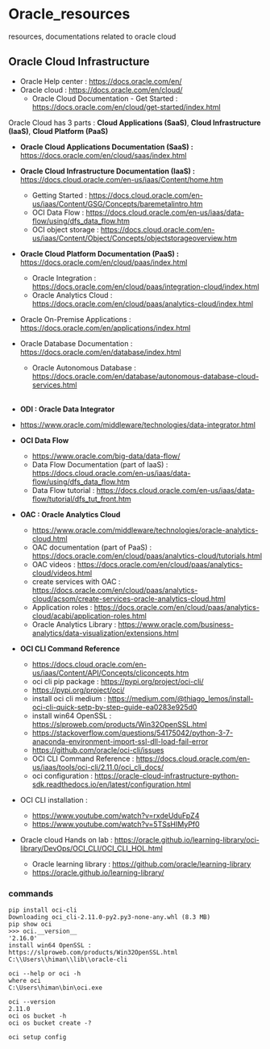 # Oracle_resources
resources, documentations related to oracle cloud

## Oracle Cloud Infrastructure

- Oracle Help center : https://docs.oracle.com/en/
- Oracle cloud : https://docs.oracle.com/en/cloud/
  - Oracle Cloud Documentation - Get Started : https://docs.oracle.com/en/cloud/get-started/index.html

Oracle Cloud has 3 parts : **Cloud Applications (SaaS)**, **Cloud Infrastructure (IaaS)**, **Cloud Platform (PaaS)**

- **Oracle Cloud Applications Documentation (SaaS) :** https://docs.oracle.com/en/cloud/saas/index.html
- **Oracle Cloud Infrastructure Documentation (IaaS) :** https://docs.cloud.oracle.com/en-us/iaas/Content/home.htm
  - Getting Started : https://docs.cloud.oracle.com/en-us/iaas/Content/GSG/Concepts/baremetalintro.htm
  - OCI Data Flow : https://docs.cloud.oracle.com/en-us/iaas/data-flow/using/dfs_data_flow.htm
  - OCI object storage : https://docs.cloud.oracle.com/en-us/iaas/Content/Object/Concepts/objectstorageoverview.htm
- **Oracle Cloud Platform Documentation (PaaS) :** https://docs.oracle.com/en/cloud/paas/index.html
  - Oracle Integration : https://docs.oracle.com/en/cloud/paas/integration-cloud/index.html
  - Oracle Analytics Cloud : https://docs.oracle.com/en/cloud/paas/analytics-cloud/index.html

- Oracle On-Premise Applications : https://docs.oracle.com/en/applications/index.html
- Oracle Database Documentation : https://docs.oracle.com/en/database/index.html
  - Oracle Autonomous Database : https://docs.oracle.com/en/database/autonomous-database-cloud-services.html
  
  
  <br>
  
- **ODI : Oracle Data Integrator** 
- https://www.oracle.com/middleware/technologies/data-integrator.html
- **OCI Data Flow** 
  - https://www.oracle.com/big-data/data-flow/
  - Data Flow Documentation (part of IaaS) : https://docs.cloud.oracle.com/en-us/iaas/data-flow/using/dfs_data_flow.htm
  - Data Flow tutorial : https://docs.cloud.oracle.com/en-us/iaas/data-flow/tutorial/dfs_tut_front.htm
  
- **OAC : Oracle Analytics Cloud** 
  - https://www.oracle.com/middleware/technologies/oracle-analytics-cloud.html
  - OAC documentation (part of PaaS) : https://docs.oracle.com/en/cloud/paas/analytics-cloud/tutorials.html
  - OAC videos : https://docs.oracle.com/en/cloud/paas/analytics-cloud/videos.html
  - create services with OAC : https://docs.oracle.com/en/cloud/paas/analytics-cloud/acsom/create-services-oracle-analytics-cloud.html
  - Application roles : https://docs.oracle.com/en/cloud/paas/analytics-cloud/acabi/application-roles.html
  - Oracle Analytics Library : https://www.oracle.com/business-analytics/data-visualization/extensions.html
  
- **OCI CLI Command Reference** 
  - https://docs.cloud.oracle.com/en-us/iaas/Content/API/Concepts/cliconcepts.htm
  - oci cli pip package : https://pypi.org/project/oci-cli/
  - https://pypi.org/project/oci/
  - install oci cli medium : https://medium.com/@thiago_lemos/install-oci-cli-quick-setp-by-step-guide-ea0283e925d0
  - install win64 OpenSSL : https://slproweb.com/products/Win32OpenSSL.html
  - https://stackoverflow.com/questions/54175042/python-3-7-anaconda-environment-import-ssl-dll-load-fail-error
  - https://github.com/oracle/oci-cli/issues
  - OCI CLI Command Reference : https://docs.cloud.oracle.com/en-us/iaas/tools/oci-cli/2.11.0/oci_cli_docs/
  - oci configuration : https://oracle-cloud-infrastructure-python-sdk.readthedocs.io/en/latest/configuration.html
  
- OCI CLI installation : 
  - https://www.youtube.com/watch?v=rxdeUduFpZ4
  - https://www.youtube.com/watch?v=5TSsHIMyPf0
  
 - Oracle cloud Hands on lab : https://oracle.github.io/learning-library/oci-library/DevOps/OCI_CLI/OCI_CLI_HOL.html
    - Oracle learning library : https://github.com/oracle/learning-library
    - https://oracle.github.io/learning-library/
  
  
 
 ### commands 
 
 ```
 pip install oci-cli
 Downloading oci_cli-2.11.0-py2.py3-none-any.whl (8.3 MB)
 pip show oci
 >>> oci.__version__
'2.16.0'
install win64 OpenSSL : https://slproweb.com/products/Win32OpenSSL.html
C:\\Users\\himan\\lib\\oracle-cli

oci --help or oci -h
where oci
C:\Users\himan\bin\oci.exe

oci --version
2.11.0
oci os bucket -h
oci os bucket create -?

oci setup config
 ```
 
 
 



